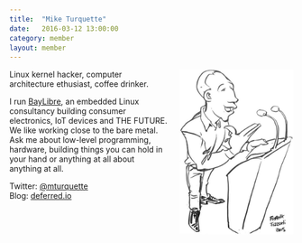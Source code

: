 ```yaml
---
title:  "Mike Turquette"
date:   2016-03-12 13:00:00
category: member
layout: member
---
```


<img style="float: right; width: 40%; margin-left: 20px;" src="/assets/images/mturquette.png">

Linux kernel hacker, computer architecture ethusiast, coffee drinker.

I run [BayLibre](http://baylibre.com), an embedded Linux consultancy building
consumer electronics, IoT devices and THE FUTURE. We like working close to the
bare metal. Ask me about low-level programming, hardware, building things you
can hold in your hand or anything at all about anything at all.

Twitter: [@mturquette](https://twitter.com/mturquette)  
Blog: [deferred.io](http://deferred.io)
